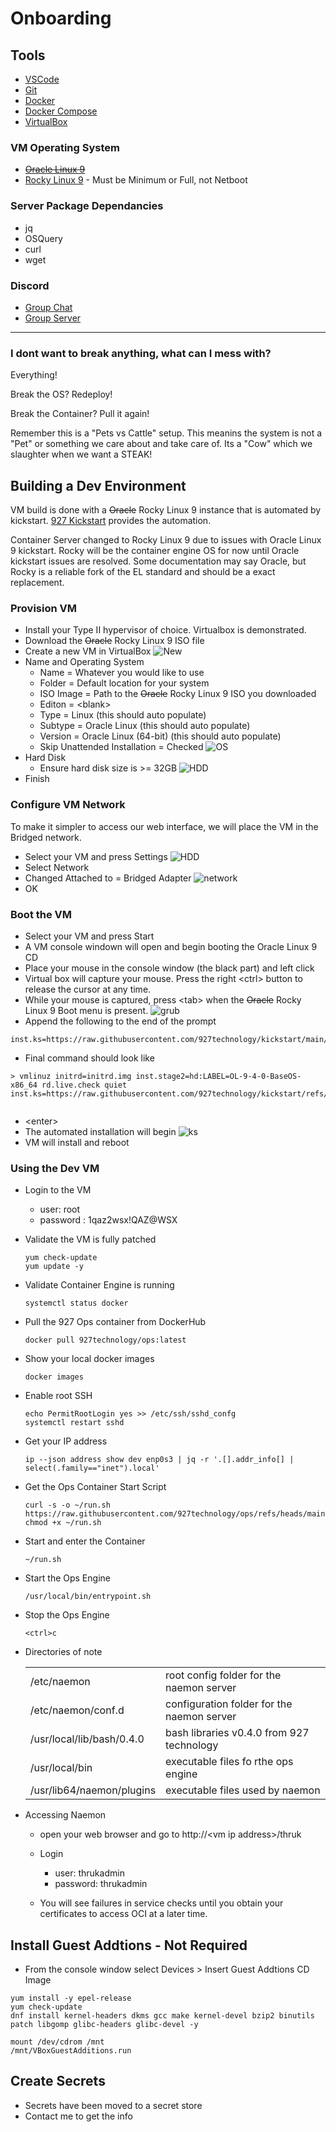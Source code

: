# Onboarding

## Tools
* [VSCode](https://code.visualstudio.com/download)
* [Git](https://git-scm.com/downloads)
* [Docker](https://docs.docker.com/engine/install/rhel/)
* [Docker Compose](https://github.com/docker/compose/releases)
* [VirtualBox](https://www.virtualbox.org/)

### VM Operating System
* [~~Oracle Linux 9~~](https://yum.oracle.com/oracle-linux-isos.html)
* [Rocky Linux 9](https://rockylinux.org/download) - Must be Minimum or Full, not Netboot

### Server Package Dependancies
* jq
* OSQuery
* curl
* wget

### Discord
  * [Group Chat](https://discord.gg/QkYG42UT)
  * [Group Server](https://discord.gg/wMRevqJp)

---

### I dont want to break anything, what can I mess with?

Everything!

Break the OS?  Redeploy!

Break the Container?  Pull it again!

Remember this is a "Pets vs Cattle" setup.  This meanins the system is not a "Pet" or something we care about and take care of.  Its a "Cow" which we slaughter when we want a STEAK!


## Building a Dev Environment
VM build is done with a ~~Oracle~~ Rocky Linux 9 instance that is automated by kickstart.  [927 Kickstart](https://github.com/927technology/kickstart) provides the automation.

Container Server changed to Rocky Linux 9 due to issues with Oracle Linux 9 kickstart.  Rocky will be the container engine OS for now until Oracle kickstart issues are resolved.  Some documentation may say Oracle, but Rocky is a reliable fork of the EL standard and should be a exact replacement.

### Provision VM
* Install your Type II hypervisor of choice.  Virtualbox is demonstrated.
* Download the ~~Oracle~~ Rocky Linux 9 ISO file
* Create a new VM in VirtualBox
![New](./images/vb01.png)
* Name and Operating System
  - Name = Whatever you would like to use
  - Folder = Default location for your system
  - ISO Image = Path to the ~~Oracle~~ Rocky Linux 9 ISO you downloaded
  - Editon = \<blank>
  - Type = Linux (this should auto populate)
  - Subtype = Oracle Linux (this should auto populate)
  - Version = Oracle Linux (64-bit) (this should auto populate)
  - Skip Unattended Installation = Checked
![OS](./images/vb02.png)
* Hard Disk
  - Ensure hard disk size is >= 32GB
![HDD](./images/vb03.png)
* Finish

### Configure VM Network
To make it simpler to access our web interface, we will place the VM in the Bridged network.
* Select your VM and press Settings
![HDD](./images/vb04.png)
* Select Network
* Changed Attached to = Bridged Adapter
![network](./images/vb05.png)
* OK


### Boot the VM
* Select your VM and press Start
* A VM console windown will open and begin booting the Oracle Linux 9 CD
* Place your mouse in the console window (the black part) and left click
* Virtual box will capture your mouse.  Press the right \<ctrl> button to release the cursor at any time.
* While your mouse is captured, press \<tab> when the ~~Oracle~~ Rocky Linux 9 Boot menu is present.
![grub](./images/vb06.png)
* Append the following to the end of the prompt

```
inst.ks=https://raw.githubusercontent.com/927technology/kickstart/main/distro/el/docker.ks

```

* Final command should look like

```
> vmlinuz initrd=initrd.img inst.stage2=hd:LABEL=OL-9-4-0-BaseOS-x86_64 rd.live.check quiet inst.ks=https://raw.githubusercontent.com/927technology/kickstart/refs/heads/main/distro/el/docker.ks


```
* \<enter>
* The automated installation will begin
![ks](./images/vb07.png)
* VM will install and reboot


### Using the Dev VM
* Login to the VM
  - user: root
  - password : 1qaz2wsx!QAZ@WSX
* Validate the VM is fully patched
  
  ```
  yum check-update
  yum update -y
  ```

* Validate Container Engine is running
  
  ```
  systemctl status docker
  ```

* Pull the 927 Ops container from DockerHub

  ```
  docker pull 927technology/ops:latest
  ```

* Show your local docker images
  
  ```
  docker images
  ```
* Enable root SSH
  ```
  echo PermitRootLogin yes >> /etc/ssh/sshd_confg
  systemctl restart sshd
  ```

* Get your IP address
  ```
  ip --json address show dev enp0s3 | jq -r '.[].addr_info[] | select(.family=="inet").local'
  ```

* Get the Ops Container Start Script
  ```
  curl -s -o ~/run.sh https://raw.githubusercontent.com/927technology/ops/refs/heads/main/run.sh 
  chmod +x ~/run.sh
  ```

* Start and enter the Container
  ```
  ~/run.sh
  ```

* Start the Ops Engine
  ```
  /usr/local/bin/entrypoint.sh
  ```

* Stop the Ops Engine
  ```
  <ctrl>c
  ```

* Directories of note
  
  |||
  |-|-|
  |/etc/naemon|root config folder for the naemon server| 
  |/etc/naemon/conf.d|configuration folder for the naemon server|
  |/usr/local/lib/bash/0.4.0|bash libraries v0.4.0 from 927 technology|
  |/usr/local/bin|executable files fo rthe ops engine|
  |/usr/lib64/naemon/plugins|executable files used by naemon|

* Accessing Naemon
  * open your web browser and go to http://\<vm ip address>/thruk
  * Login
    - user: thrukadmin
    - password: thrukadmin

  * You will see failures in service checks until you obtain your certificates to access OCI at a later time.


## Install Guest Addtions - Not Required
* From the console window select Devices > Insert Guest Addtions CD Image


```
yum install -y epel-release
yum check-update
dnf install kernel-headers dkms gcc make kernel-devel bzip2 binutils patch libgomp glibc-headers glibc-devel -y

mount /dev/cdrom /mnt
/mnt/VBoxGuestAdditions.run
```

## Create Secrets
* Secrets have been moved to a secret store
* Contact me to get the info